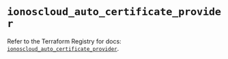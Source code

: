 # `ionoscloud_auto_certificate_provider`

Refer to the Terraform Registry for docs: [`ionoscloud_auto_certificate_provider`](https://registry.terraform.io/providers/ionos-cloud/ionoscloud/6.7.3/docs/resources/auto_certificate_provider).
